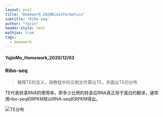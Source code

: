 ```yaml
---
layout: post
title: "Homework_2020Bioinformatics"
subtitle: 'Ribo-seq'
author: "Yajin"
header-style: text
mathjax: true
tags:
  - Homework
---
```


#### YajinMo_Homework_2020/12/03

### Ribo-seq

> 解释TE的含义，用教程中的示例文件算出TE，并画出TE的分布

TE代表转录RNA的使用率，即多少比例的转录后RNA真正用于蛋白的翻译，通常用ribo-seq的RPKM除以RNA-seq的RPKM得出。

![TE分布](/)
